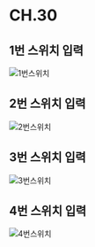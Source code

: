 # CH.30
## 1번 스위치 입력
![1번스위치](https://user-images.githubusercontent.com/59993347/113728735-4ca4ea00-9731-11eb-9f2b-37b57ab41dd2.gif)
## 2번 스위치 입력
![2번스위치](https://user-images.githubusercontent.com/59993347/113728737-4d3d8080-9731-11eb-8ae7-ece33e3b7834.gif)
## 3번 스위치 입력
![3번스위치](https://user-images.githubusercontent.com/59993347/113728739-4dd61700-9731-11eb-89d5-c7e6a72e5ed8.gif)
## 4번 스위치 입력
![4번스위치](https://user-images.githubusercontent.com/59993347/113728740-4dd61700-9731-11eb-8b9c-539e1714f2c9.gif)

